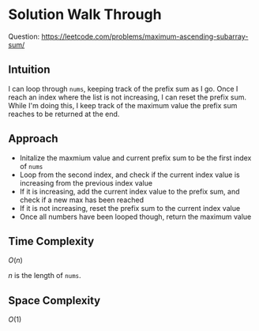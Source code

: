 # Solution Walk Through
Question: https://leetcode.com/problems/maximum-ascending-subarray-sum/

## Intuition
I can loop through `nums`, keeping track of the prefix sum as I go. Once I reach an index where the list is not increasing, I can reset the prefix sum. While I'm doing this, I keep track of the maximum value the prefix sum reaches to be returned at the end.

## Approach
- Initalize the maxmium value and current prefix sum to be the first index of `nums`
- Loop from the second index, and check if the current index value is increasing from the previous index value
- If it is increasing, add the current index value to the prefix sum, and check if a new max has been reached
- If it is not increasing, reset the prefix sum to the current index value
- Once all numbers have been looped though, return the maximum value


## Time Complexity
$O(n)$

$n$ is the length of `nums`.

## Space Complexity
$O(1)$